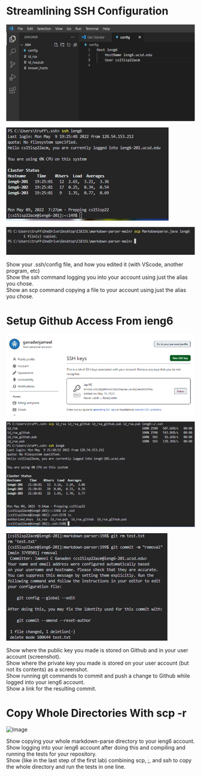 <h1>Streamlining SSH Configuration</h1>

![Image](SS1.PNG)

![Image](SS2.PNG)

![Image](SS3.PNG)

Show your .ssh/config file, and how you edited it (with VScode, another program, etc)<br>
Show the ssh command logging you into your account using just the alias you chose.<br>
Show an scp command copying a file to your account using just the alias you chose.<br>



<h1>Setup Github Access From ieng6</h1>

![Image](SS4.PNG)

![Image](SS5.PNG)

![Image](SS6.PNG)

Show where the public key you made is stored on Github and in your user account (screenshot).<br>
Show where the private key you made is stored on your user account (but not its contents) as a screenshot.<br>
Show running git commands to commit and push a change to Github while logged into your ieng6 account.<br>
Show a link for the resulting commit.<br>



<h1>Copy Whole Directories With scp -r</h1>

![Image]()

Show copying your whole markdown-parse directory to your ieng6 account.<br>
Show logging into your ieng6 account after doing this and compiling and running the tests for your repository.<br>
Show (like in the last step of the first lab) combining scp, ;, and ssh to copy the whole directory and run the tests in one line.<br>